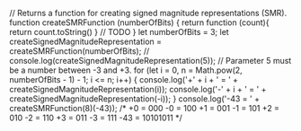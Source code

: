 // Returns a function for creating signed magnitude representations (SMR).
function createSMRFunction (numberOfBits) {
    return function (count){
     return count.toString()
    }
// TODO
}
let numberOfBits = 3;
let createSignedMagnitudeRepresentation = createSMRFunction(numberOfBits);
// console.log(createSignedMagnitudeRepresentation(5)); // Parameter 5 must be a number between -3 and +3.
for (let i = 0, n = Math.pow(2, numberOfBits - 1) - 1; i <= n; i++) {
    console.log('+' + i + ' = ' + createSignedMagnitudeRepresentation(i));
    console.log('-' + i + ' = ' + createSignedMagnitudeRepresentation(-i));
}
console.log('-43 = ' + createSMRFunction(8)(-43));
/*
+0 = 000
-0 = 100
+1 = 001
-1 = 101
+2 = 010
-2 = 110
+3 = 011
-3 = 111
-43 = 10101011
*/
